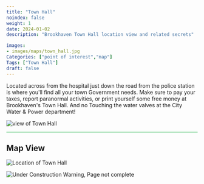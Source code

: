 ```yaml
---
title: "Town Hall"
noindex: false
weight: 1
date: 2024-01-02
description: "Brookhaven Town Hall location view and related secrets"

images: 
- images/maps/town_hall.jpg
Categories: ["point of interest","map"]
Tags: ["Town Hall"]
draft: false
--- 
```



Located across from the hospital just down the road from the police station is where you'll find all your town Government needs. Make sure to pay your taxes, report paranormal activities, or print yourself some free money at Brookhaven's Town Hall. And no Touching the water valves at the City Water & Power department!

![view of Town Hall](/images/maps/town_hall.jpg)


<hr style="background-color: #28b44c" size=8>

## Map View

![Location of Town Hall](/images/maps/town-hall.png)

![Under Construction Warning, Page not complete](/images/under_construction.png)

<!-- <hr style="background-color: #28b44c" size=8>

### Related CaseBook Items

- [URL](/)

<hr style="background-color: #28b44c" size=8>

### Related Quests

- [URL](/) -->